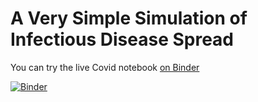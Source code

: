 # A Very Simple Simulation of Infectious Disease Spread

You can try the live Covid notebook [on Binder](https://mybinder.org/v2/gh/tzaffi/covid/55b08b69dc42fb43dd0449665c40f09dbe646316?filepath=FlattenTheCurve.ipynb)

<!-- [Binder.org](https://mybinder.org/v2/gh/tzaffi/covid/master) -->


[![Binder](https://mybinder.org/badge_logo.svg)](https://mybinder.org/v2/gh/tzaffi/covid/55b08b69dc42fb43dd0449665c40f09dbe646316?filepath=FlattenTheCurve.ipynb)
